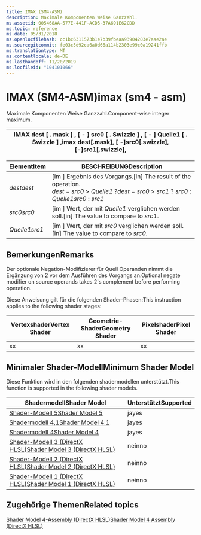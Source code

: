```yaml
---
title: IMAX (SM4-ASM)
description: Maximale Komponenten Weise Ganzzahl.
ms.assetid: 005468AA-577E-441F-ACD5-37A691E62CDD
ms.topic: reference
ms.date: 05/31/2018
ms.openlocfilehash: cc1bc6311573b1e7b39fbeaa93904203e7aae2ae
ms.sourcegitcommit: fe03c5d92ca6a0d66a114b2303e99c0a19241ffb
ms.translationtype: MT
ms.contentlocale: de-DE
ms.lasthandoff: 11/20/2019
ms.locfileid: "104101066"
---
```

# <a name="imax-sm4---asm"></a><span data-ttu-id="8dbac-103">IMAX (SM4-ASM)</span><span class="sxs-lookup"><span data-stu-id="8dbac-103">imax (sm4 - asm)</span></span>

<span data-ttu-id="8dbac-104">Maximale Komponenten Weise Ganzzahl.</span><span class="sxs-lookup"><span data-stu-id="8dbac-104">Component-wise integer maximum.</span></span>



| <span data-ttu-id="8dbac-105">IMAX dest \[ . mask \] , \[  - \] src0 \[ . Swizzle \] , \[ - \] Quelle1 \[ . Swizzle \] ,</span><span class="sxs-lookup"><span data-stu-id="8dbac-105">imax dest\[.mask\], \[ -\]src0\[.swizzle\], \[-\]src1\[.swizzle\],</span></span> |
|--------------------------------------------------------------------|



 



| <span data-ttu-id="8dbac-106">Element</span><span class="sxs-lookup"><span data-stu-id="8dbac-106">Item</span></span>                                                            | <span data-ttu-id="8dbac-107">BESCHREIBUNG</span><span class="sxs-lookup"><span data-stu-id="8dbac-107">Description</span></span>                                                                                             |
|-----------------------------------------------------------------|---------------------------------------------------------------------------------------------------------|
| <span data-ttu-id="8dbac-108"><span id="dest"></span><span id="DEST"></span>*dest*</span><span class="sxs-lookup"><span data-stu-id="8dbac-108"><span id="dest"></span><span id="DEST"></span>*dest*</span></span><br/> | <span data-ttu-id="8dbac-109">\[im \] Ergebnis des Vorgangs.</span><span class="sxs-lookup"><span data-stu-id="8dbac-109">\[in\] The result of the operation.</span></span><br/> <span data-ttu-id="8dbac-110">*dest*  =  *src0*  >  *Quelle1* ?</span><span class="sxs-lookup"><span data-stu-id="8dbac-110">*dest* = *src0* > *src1* ?</span></span> <span data-ttu-id="8dbac-111">*src0* : *Quelle1*</span><span class="sxs-lookup"><span data-stu-id="8dbac-111">*src0* : *src1*</span></span><br/> |
| <span data-ttu-id="8dbac-112"><span id="src0"></span><span id="SRC0"></span>*src0*</span><span class="sxs-lookup"><span data-stu-id="8dbac-112"><span id="src0"></span><span id="SRC0"></span>*src0*</span></span><br/> | <span data-ttu-id="8dbac-113">\[im \] Wert, der mit *Quelle1* verglichen werden soll.</span><span class="sxs-lookup"><span data-stu-id="8dbac-113">\[in\] The value to compare to *src1*.</span></span><br/>                                                       |
| <span data-ttu-id="8dbac-114"><span id="src1"></span><span id="SRC1"></span>*Quelle1*</span><span class="sxs-lookup"><span data-stu-id="8dbac-114"><span id="src1"></span><span id="SRC1"></span>*src1*</span></span><br/> | <span data-ttu-id="8dbac-115">\[im \] Wert, der mit *src0* verglichen werden soll.</span><span class="sxs-lookup"><span data-stu-id="8dbac-115">\[in\] The value to compare to *src0*.</span></span><br/>                                                       |



 

## <a name="remarks"></a><span data-ttu-id="8dbac-116">Bemerkungen</span><span class="sxs-lookup"><span data-stu-id="8dbac-116">Remarks</span></span>

<span data-ttu-id="8dbac-117">Der optionale Negation-Modifizierer für Quell Operanden nimmt die Ergänzung von 2 vor dem Ausführen des Vorgangs an.</span><span class="sxs-lookup"><span data-stu-id="8dbac-117">Optional negate modifier on source operands takes 2's complement before performing operation.</span></span>

<span data-ttu-id="8dbac-118">Diese Anweisung gilt für die folgenden Shader-Phasen:</span><span class="sxs-lookup"><span data-stu-id="8dbac-118">This instruction applies to the following shader stages:</span></span>



| <span data-ttu-id="8dbac-119">Vertexshader</span><span class="sxs-lookup"><span data-stu-id="8dbac-119">Vertex Shader</span></span> | <span data-ttu-id="8dbac-120">Geometrie-Shader</span><span class="sxs-lookup"><span data-stu-id="8dbac-120">Geometry Shader</span></span> | <span data-ttu-id="8dbac-121">Pixelshader</span><span class="sxs-lookup"><span data-stu-id="8dbac-121">Pixel Shader</span></span> |
|---------------|-----------------|--------------|
| <span data-ttu-id="8dbac-122">x</span><span class="sxs-lookup"><span data-stu-id="8dbac-122">x</span></span>             | <span data-ttu-id="8dbac-123">x</span><span class="sxs-lookup"><span data-stu-id="8dbac-123">x</span></span>               | <span data-ttu-id="8dbac-124">x</span><span class="sxs-lookup"><span data-stu-id="8dbac-124">x</span></span>            |



 

## <a name="minimum-shader-model"></a><span data-ttu-id="8dbac-125">Minimaler Shader-Modell</span><span class="sxs-lookup"><span data-stu-id="8dbac-125">Minimum Shader Model</span></span>

<span data-ttu-id="8dbac-126">Diese Funktion wird in den folgenden shadermodellen unterstützt.</span><span class="sxs-lookup"><span data-stu-id="8dbac-126">This function is supported in the following shader models.</span></span>



| <span data-ttu-id="8dbac-127">Shadermodell</span><span class="sxs-lookup"><span data-stu-id="8dbac-127">Shader Model</span></span>                                              | <span data-ttu-id="8dbac-128">Unterstützt</span><span class="sxs-lookup"><span data-stu-id="8dbac-128">Supported</span></span> |
|-----------------------------------------------------------|-----------|
| [<span data-ttu-id="8dbac-129">Shader-Modell 5</span><span class="sxs-lookup"><span data-stu-id="8dbac-129">Shader Model 5</span></span>](d3d11-graphics-reference-sm5.md)        | <span data-ttu-id="8dbac-130">ja</span><span class="sxs-lookup"><span data-stu-id="8dbac-130">yes</span></span>       |
| [<span data-ttu-id="8dbac-131">Shadermodell 4,1</span><span class="sxs-lookup"><span data-stu-id="8dbac-131">Shader Model 4.1</span></span>](dx-graphics-hlsl-sm4.md)              | <span data-ttu-id="8dbac-132">ja</span><span class="sxs-lookup"><span data-stu-id="8dbac-132">yes</span></span>       |
| [<span data-ttu-id="8dbac-133">Shadermodell 4</span><span class="sxs-lookup"><span data-stu-id="8dbac-133">Shader Model 4</span></span>](dx-graphics-hlsl-sm4.md)                | <span data-ttu-id="8dbac-134">ja</span><span class="sxs-lookup"><span data-stu-id="8dbac-134">yes</span></span>       |
| [<span data-ttu-id="8dbac-135">Shader-Modell 3 (DirectX HLSL)</span><span class="sxs-lookup"><span data-stu-id="8dbac-135">Shader Model 3 (DirectX HLSL)</span></span>](dx-graphics-hlsl-sm3.md) | <span data-ttu-id="8dbac-136">nein</span><span class="sxs-lookup"><span data-stu-id="8dbac-136">no</span></span>        |
| [<span data-ttu-id="8dbac-137">Shader-Modell 2 (DirectX HLSL)</span><span class="sxs-lookup"><span data-stu-id="8dbac-137">Shader Model 2 (DirectX HLSL)</span></span>](dx-graphics-hlsl-sm2.md) | <span data-ttu-id="8dbac-138">nein</span><span class="sxs-lookup"><span data-stu-id="8dbac-138">no</span></span>        |
| [<span data-ttu-id="8dbac-139">Shader-Modell 1 (DirectX HLSL)</span><span class="sxs-lookup"><span data-stu-id="8dbac-139">Shader Model 1 (DirectX HLSL)</span></span>](dx-graphics-hlsl-sm1.md) | <span data-ttu-id="8dbac-140">nein</span><span class="sxs-lookup"><span data-stu-id="8dbac-140">no</span></span>        |



 

## <a name="related-topics"></a><span data-ttu-id="8dbac-141">Zugehörige Themen</span><span class="sxs-lookup"><span data-stu-id="8dbac-141">Related topics</span></span>

<dl> <dt>

[<span data-ttu-id="8dbac-142">Shader Model 4-Assembly (DirectX HLSL)</span><span class="sxs-lookup"><span data-stu-id="8dbac-142">Shader Model 4 Assembly (DirectX HLSL)</span></span>](dx-graphics-hlsl-sm4-asm.md)
</dt> </dl>

 

 





